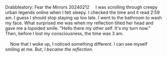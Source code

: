Drabbleatory: Fear the Mirrors
20240212
&nbsp;&nbsp;&nbsp;&nbsp;I was scrolling through creepy urban legends online when I felt sleepy. I checked the time and it read 2:59 am. I guess I should stop staying up too late. I went to the bathroom to wash my face. What surprised me was when my reflection tilted her head and gave me a lopsided smile. &quot;Hello there my other self. It's my turn now.&quot; Then, before I lost my consciousness, the time was 3 am.
<br><br>
&nbsp;&nbsp;&nbsp;&nbsp;Now that I woke up, I noticed something different. I can see myself smiling at me. But, *I became the reflection.*